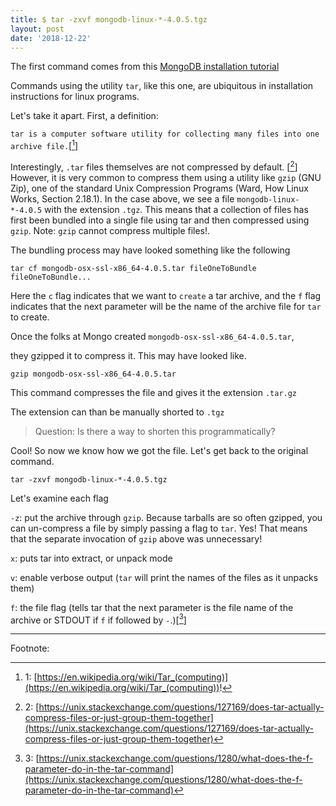 ```yaml
---
title: $ tar -zxvf mongodb-linux-*-4.0.5.tgz
layout: post
date: '2018-12-22'
---
```


The first command comes from this [MongoDB installation tutorial](https://docs.mongodb.com/manual/tutorial/install-mongodb-on-ubuntu-tarball/)

Commands using the utility `tar`, like this one, are ubiquitous in installation instructions for linux programs.

Let's take it apart. First, a definition:

```tar is a computer software utility for collecting many files into one archive file.```[[^1]]

Interestingly, `.tar` files themselves are not compressed by default. [[^2]] However, it is very common to compress them using a utility like `gzip` (GNU Zip), one of the standard Unix Compression Programs (Ward, How Linux Works, Section 2.18.1).
In the case above, we see a file `mongodb-linux-*-4.0.5` with the extension `.tgz`.
This means that a collection of files has first been bundled into a single file using tar and then compressed using `gzip`. Note: `gzip` cannot compress multiple files!.

The bundling process may have looked something like the following

```tar cf mongodb-osx-ssl-x86_64-4.0.5.tar fileOneToBundle fileOneToBundle...```

Here the `c` flag indicates that we want to `create` a tar archive, and the `f` flag indicates that the next parameter will be the name of the archive file for `tar` to create.

Once the folks at Mongo created `mongodb-osx-ssl-x86_64-4.0.5.tar`, 

they gzipped it to compress it.
This may have looked like.

```gzip mongodb-osx-ssl-x86_64-4.0.5.tar```

This command compresses the file and gives it the extension 
`.tar.gz`

The extension can than be manually shorted to 
`.tgz`

>Question: Is there a way to shorten this programmatically?

Cool! So now we know how we got the file. Let's get back to the original command.

```tar -zxvf mongodb-linux-*-4.0.5.tgz```

Let's examine each flag

`-z`: put the archive through `gzip`. Because tarballs are so often gzipped, you can un-compress a file by simply passing a flag to `tar`. Yes! That means that the separate invocation of `gzip` above was unnecessary!

`x`: puts tar into extract, or unpack mode

`v`: enable verbose output (`tar` will print the names of the files as it unpacks them)

`f`: the file flag (tells tar that the next parameter is the file name of the archive or STDOUT if `f` if followed by `-`.)[[^3]]

---
Footnote:

[^1]: 1: [https://en.wikipedia.org/wiki/Tar_(computing)](https://en.wikipedia.org/wiki/Tar_(computing))!

[^2]: 2: [https://unix.stackexchange.com/questions/127169/does-tar-actually-compress-files-or-just-group-them-together](https://unix.stackexchange.com/questions/127169/does-tar-actually-compress-files-or-just-group-them-together)
[^3]: 3: [https://unix.stackexchange.com/questions/1280/what-does-the-f-parameter-do-in-the-tar-command](https://unix.stackexchange.com/questions/1280/what-does-the-f-parameter-do-in-the-tar-command)
